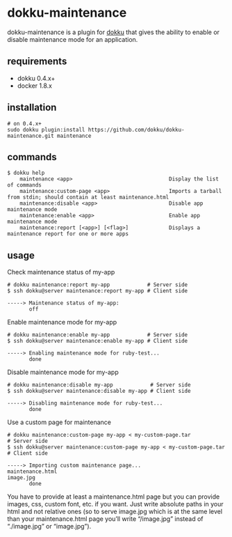 # dokku-maintenance

dokku-maintenance is a plugin for [dokku](https://github.com/progrium/dokku) that gives the ability to enable or disable maintenance mode for an application.

## requirements

- dokku 0.4.x+
- docker 1.8.x

## installation

```shell
# on 0.4.x+
sudo dokku plugin:install https://github.com/dokku/dokku-maintenance.git maintenance
```

## commands

```
$ dokku help
    maintenance <app>                               Display the list of commands
    maintenance:custom-page <app>                   Imports a tarball from stdin; should contain at least maintenance.html
    maintenance:disable <app>                       Disable app maintenance mode
    maintenance:enable <app>                        Enable app maintenance mode
    maintenance:report [<app>] [<flag>]             Displays a maintenance report for one or more apps
```

## usage

Check maintenance status of my-app

```
# dokku maintenance:report my-app            # Server side
$ ssh dokku@server maintenance:report my-app # Client side

-----> Maintenance status of my-app:
       off
```

Enable maintenance mode for my-app

```
# dokku maintenance:enable my-app            # Server side
$ ssh dokku@server maintenance:enable my-app # Client side

-----> Enabling maintenance mode for ruby-test...
       done
```

Disable maintenance mode for my-app

```
# dokku maintenance:disable my-app            # Server side
$ ssh dokku@server maintenance:disable my-app # Client side

-----> Disabling maintenance mode for ruby-test...
       done
```

Use a custom page for maintenance

```
# dokku maintenance:custom-page my-app < my-custom-page.tar            # Server side
$ ssh dokku@server maintenance:custom-page my-app < my-custom-page.tar # Client side

-----> Importing custom maintenance page...
maintenance.html
image.jpg
       done
```

You have to provide at least a maintenance.html page but you can provide images, css, custom font, etc. if you want. Just write absolute paths in your html and not relative ones (so to serve image.jpg which is at the same level than your maintenance.html page you’ll write “/image.jpg” instead of “./image.jpg” or “image.jpg”).
